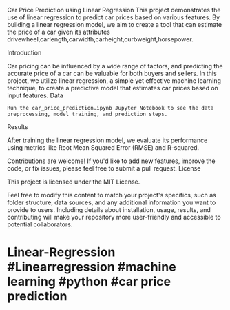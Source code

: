 Car Price Prediction using Linear Regression
This project demonstrates the use of linear regression to predict car prices based on various features.
By building a linear regression model, we aim to create a tool that can estimate the price of a car given its attributes drivewheel,carlength,carwidth,carheight,curbweight,horsepower.


Introduction

Car pricing can be influenced by a wide range of factors, and predicting the accurate price of a car can be valuable for both buyers and sellers. 
In this project, we utilize linear regression, a simple yet effective machine learning technique, to create a predictive model that estimates car prices based on input features.
Data


    Run the car_price_prediction.ipynb Jupyter Notebook to see the data preprocessing, model training, and prediction steps.

Results

After training the linear regression model, we evaluate its performance using metrics like Root Mean Squared Error (RMSE) and R-squared. 

Contributions are welcome! If you'd like to add new features, improve the code, or fix issues, please feel free to submit a pull request.
License

This project is licensed under the MIT License.

Feel free to modify this content to match your project's specifics, such as folder structure, data sources, and any additional information you want to provide to users.
Including details about installation, usage, results, and contributing will make your repository more user-friendly and accessible to potential collaborators.
# Linear-Regression #Linearregression #machine learning #python #car price prediction
